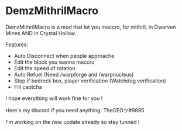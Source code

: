 # DemzMithrilMacro
DemzMithrilMacro is a mod that let you maccro,
for mithril, in Dwarven Mines AND in Crystal Hollow.

Features: 
- Auto Disconnect when people approache
- Edit the block you wanna maccro
- Edit the speed of rotation
- Auto Refuel (Need /warpforge and /warpnucleus)
- Stop if bedrock box, player verification (Watchdog verification)
- Fill captcha

I hope everything will work fine for you !

Here's my discord if you need anything: TheCEOツ#9895

I'm working on the new update already so stay tunned !
